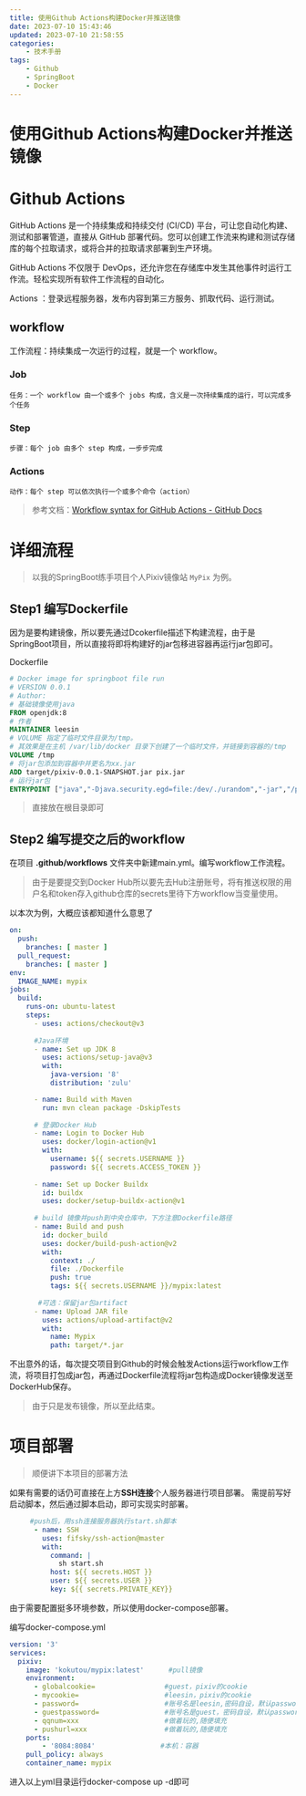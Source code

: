 ```yaml
---
title: 使用Github Actions构建Docker并推送镜像
date: 2023-07-10 15:43:46
updated: 2023-07-10 21:58:55
categories:
	- 技术手册
tags: 
	- Github
	- SpringBoot
	- Docker
---
```

# 使用Github Actions构建Docker并推送镜像

# Github Actions

GitHub Actions 是一个持续集成和持续交付 (CI/CD) 平台，可让您自动化构建、测试和部署管道，直接从 GitHub 部署代码。您可以创建工作流来构建和测试存储库的每个拉取请求，或将合并的拉取请求部署到生产环境。

GitHub Actions 不仅限于 DevOps，还允许您在存储库中发生其他事件时运行工作流。轻松实现所有软件工作流程的自动化。

Actions ：登录远程服务器，发布内容到第三方服务、抓取代码、运行测试。

## workflow

工作流程：持续集成一次运行的过程，就是一个 workflow。

### Job
    任务：一个 workflow 由一个或多个 jobs 构成，含义是一次持续集成的运行，可以完成多个任务

### Step
    步骤：每个 job 由多个 step 构成，一步步完成

### Actions
    动作：每个 step 可以依次执行一个或多个命令（action）
    
> 参考文档：[Workflow syntax for GitHub Actions - GitHub Docs](https://docs.github.com/cn/actions/using-workflows/workflow-syntax-for-github-actions "Workflow syntax for GitHub Actions - GitHub Docs")

# 详细流程

>以我的SpringBoot练手项目个人Pixiv镜像站 `MyPix` 为例。

## Step1 编写Dockerfile

因为是要构建镜像，所以要先通过Dcokerfile描述下构建流程，由于是SpringBoot项目，所以直接将即将构建好的jar包移进容器再运行jar包即可。

Dockerfile
```dockerfile
# Docker image for springboot file run
# VERSION 0.0.1
# Author: 
# 基础镜像使用java
FROM openjdk:8
# 作者
MAINTAINER leesin
# VOLUME 指定了临时文件目录为/tmp。
# 其效果是在主机 /var/lib/docker 目录下创建了一个临时文件，并链接到容器的/tmp
VOLUME /tmp 
# 将jar包添加到容器中并更名为xx.jar
ADD target/pixiv-0.0.1-SNAPSHOT.jar pix.jar 
# 运行jar包
ENTRYPOINT ["java","-Djava.security.egd=file:/dev/./urandom","-jar","/pix.jar"]

```

>直接放在根目录即可

## Step2 编写提交之后的workflow

在项目 **.github/workflows** 文件夹中新建main.yml。编写workflow工作流程。

> 由于是要提交到Docker Hub所以要先去Hub注册账号，将有推送权限的用户名和token存入github仓库的secrets里待下方workflow当变量使用。

以本次为例，大概应该都知道什么意思了
```yaml
on:
  push:
    branches: [ master ]
  pull_request:
    branches: [ master ]
env:
  IMAGE_NAME: mypix
jobs:
  build:
    runs-on: ubuntu-latest   
    steps:
      - uses: actions/checkout@v3
      
      #Java环境
      - name: Set up JDK 8
        uses: actions/setup-java@v3
        with:
          java-version: '8'
          distribution: 'zulu'

      - name: Build with Maven
        run: mvn clean package -DskipTests
        
      # 登录Docker Hub
      - name: Login to Docker Hub
        uses: docker/login-action@v1
        with:
          username: ${{ secrets.USERNAME }}
          password: ${{ secrets.ACCESS_TOKEN }}
          
      - name: Set up Docker Buildx
        id: buildx
        uses: docker/setup-buildx-action@v1
        
      # build 镜像并push到中央仓库中，下方注意Dockerfile路径
      - name: Build and push
        id: docker_build
        uses: docker/build-push-action@v2
        with:
          context: ./
          file: ./Dockerfile
          push: true
          tags: ${{ secrets.USERNAME }}/mypix:latest
          
	   #可选：保留jar包artifact
      - name: Upload JAR file
        uses: actions/upload-artifact@v2
        with:
          name: Mypix
          path: target/*.jar

```


不出意外的话，每次提交项目到Github的时候会触发Actions运行workflow工作流，将项目打包成jar包，再通过Dockerfile流程将jar包构造成Docker镜像发送至DockerHub保存。

> 由于只是发布镜像，所以至此结束。


# 项目部署

>顺便讲下本项目的部署方法

如果有需要的话仍可直接在上方**SSH连接**个人服务器进行项目部署。
需提前写好启动脚本，然后通过脚本启动，即可实现实时部署。

```yml
	 #push后，用ssh连接服务器执行start.sh脚本    
      - name: SSH
        uses: fifsky/ssh-action@master
        with:
          command: |
            sh start.sh
          host: ${{ secrets.HOST }}
          user: ${{ secrets.USER }}
          key: ${{ secrets.PRIVATE_KEY}}
```

由于需要配置挺多环境参数，所以使用docker-compose部署。

编写docker-compose.yml
```yml
version: '3'
services:
  pixiv:
    image: 'kokutou/mypix:latest'      #pull镜像
    environment:
      - globalcookie=                 #guest，pixiv的cookie
      - mycookie=                     #leesin，pixiv的cookie
      - password=                     #账号名是leesin,密码自设，默认password
      - guestpassword=                #账号名是guest，密码自设，默认password
      - qqnum=xxx                     #做着玩的,随便填充
      - pushurl=xxx                   #做着玩的,随便填充
    ports:
        - '8084:8084'                #本机：容器
    pull_policy: always
    container_name: mypix
```

进入以上yml目录运行docker-compose up -d即可